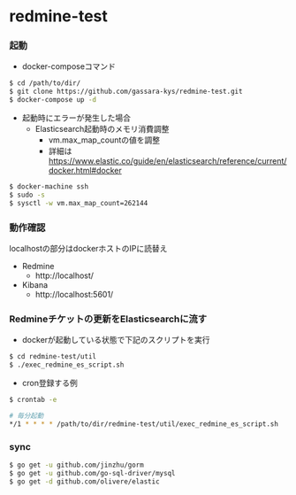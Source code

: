 # redmine-test

### 起動

- docker-composeコマンド

```bash
$ cd /path/to/dir/
$ git clone https://github.com/gassara-kys/redmine-test.git
$ docker-compose up -d
```

- 起動時にエラーが発生した場合
  - Elasticsearch起動時のメモリ消費調整
    - vm.max_map_countの値を調整
    - 詳細は https://www.elastic.co/guide/en/elasticsearch/reference/current/docker.html#docker
```bash
$ docker-machine ssh
$ sudo -s
$ sysctl -w vm.max_map_count=262144
```

### 動作確認

localhostの部分はdockerホストのIPに読替え

- Redmine
  - http://localhost/
- Kibana
  - http://localhost:5601/



### Redmineチケットの更新をElasticsearchに流す

- dockerが起動している状態で下記のスクリプトを実行

```bash
$ cd redmine-test/util
$ ./exec_redmine_es_script.sh
```

- cron登録する例

```bash
$ crontab -e

# 毎分起動
*/1 * * * * /path/to/dir/redmine-test/util/exec_redmine_es_script.sh
```

### sync

```bash
$ go get -u github.com/jinzhu/gorm
$ go get -u github.com/go-sql-driver/mysql
$ go get -d github.com/olivere/elastic
```

